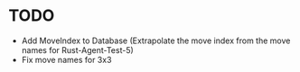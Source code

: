 # TODO

- Add MoveIndex to Database (Extrapolate the move index from the move names for Rust-Agent-Test-5)
- Fix move names for 3x3